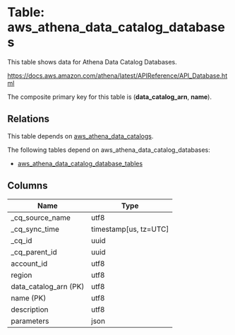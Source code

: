 # Table: aws_athena_data_catalog_databases

This table shows data for Athena Data Catalog Databases.

https://docs.aws.amazon.com/athena/latest/APIReference/API_Database.html

The composite primary key for this table is (**data_catalog_arn**, **name**).

## Relations

This table depends on [aws_athena_data_catalogs](aws_athena_data_catalogs).

The following tables depend on aws_athena_data_catalog_databases:
  - [aws_athena_data_catalog_database_tables](aws_athena_data_catalog_database_tables)

## Columns

| Name          | Type          |
| ------------- | ------------- |
|_cq_source_name|utf8|
|_cq_sync_time|timestamp[us, tz=UTC]|
|_cq_id|uuid|
|_cq_parent_id|uuid|
|account_id|utf8|
|region|utf8|
|data_catalog_arn (PK)|utf8|
|name (PK)|utf8|
|description|utf8|
|parameters|json|
